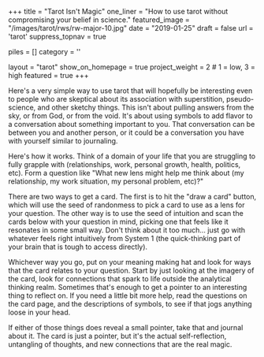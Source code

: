 +++
title = "Tarot Isn't Magic"
one_liner = "How to use tarot without compromising your belief in science."
featured_image = "/images/tarot/rws/rw-major-10.jpg"
date = "2019-01-25"
draft = false
url = 'tarot'
suppress_topnav = true

piles = []
category = ''

layout = "tarot"
show_on_homepage = true
project_weight = 2 # 1 = low, 3 = high
featured = true
+++

Here's a very simple way to use tarot that will hopefully be interesting even to people who are skeptical about its association with superstition, pseudo-science, and other sketchy things. This isn't about pulling answers from the sky, or from God, or from the void. It's about using symbols to add flavor to a conversation about something important to you. That conversation can be between you and another person, or it could be a conversation you have with yourself similar to journaling.

Here's how it works. Think of a domain of your life that you are struggling to fully grapple with (relationships, work, personal growth, health, politics, etc). Form a question like "What new lens might help me think about (my relationship, my work situation, my personal problem, etc)?"

There are two ways to get a card. The first is to hit the "draw a card" button, which will use the seed of randonmess to pick a card to use as a lens for your question. The other way is to use the seed of intuition and scan the cards below with your question in mind, picking one that feels like it resonates in some small way. Don't think about it too much... just go with whatever feels right intuitively from System 1 (the quick-thinking part of your brain that is tough to access directly).

Whichever way you go, put on your meaning making hat and look for ways that the card relates to your question. Start by just looking at the imagery of the card, look for connections that spark to life outside the analytical thinking realm. Sometimes that's enough to get a pointer to an interesting thing to reflect on. If you need a little bit more help, read the questions on the card page, and the descriptions of symbols, to see if that jogs anything loose in your head. 

If either of those things does reveal a small pointer, take that and journal about it. The card is just a pointer, but it's the actual self-reflection, untangling of thoughts, and new connections that are the real magic. 